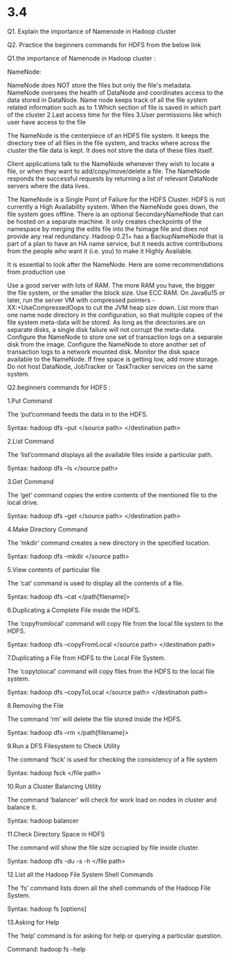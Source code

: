 # 3.4


Q1. Explain the importance of Namenode in Hadoop cluster

Q2. Practice the beginners commands for HDFS from the below link



Q1.the importance of Namenode in Hadoop cluster :

NameNode:

NameNode does NOT store the files but only the file's metadata. 
NameNode oversees the health of DataNode and coordinates access to the data stored in DataNode. 
Name node keeps track of all the file system related information such as to
1.Which section of file is saved in which part of the cluster
2.Last access time for the files
3.User permissions like which user have access to the file

The NameNode is the centerpiece of an HDFS file system. It keeps the directory tree of all files in the file system, and tracks where across the cluster the file data is kept. It does not store the data of these files itself.

Client applications talk to the NameNode whenever they wish to locate a file, or when they want to add/copy/move/delete a file. The NameNode responds the successful requests by returning a list of relevant DataNode servers where the data lives.

The NameNode is a Single Point of Failure for the HDFS Cluster. HDFS is not currently a High Availability system. When the NameNode goes down, the file system goes offline. There is an optional SecondaryNameNode that can be hosted on a separate machine. It only creates checkpoints of the namespace by merging the edits file into the fsimage file and does not provide any real redundancy. Hadoop 0.21+ has a BackupNameNode that is part of a plan to have an HA name service, but it needs active contributions from the people who want it (i.e. you) to make it Highly Available.

It is essential to look after the NameNode. Here are some recommendations from production use

Use a good server with lots of RAM. The more RAM you have, the bigger the file system, or the smaller the block size.
Use ECC RAM.
On Java6u15 or later, run the server VM with compressed pointers -XX:+UseCompressedOops to cut the JVM heap size down.
List more than one name node directory in the configuration, so that multiple copies of the file system meta-data will be stored. As long as the directories are on separate disks, a single disk failure will not corrupt the meta-data.
Configure the NameNode to store one set of transaction logs on a separate disk from the image.
Configure the NameNode to store another set of transaction logs to a network mounted disk.
Monitor the disk space available to the NameNode. If free space is getting low, add more storage.
Do not host DataNode, JobTracker or TaskTracker services on the same system.




Q2.beginners commands for HDFS : 

1.Put Command

The ‘put’command feeds the data in to the HDFS.

Syntax: hadoop dfs –put </source path> </destination path>

2.List Command

The ‘list’command displays all the available files inside a particular path.

Syntax: hadoop dfs –ls </source path>

3.Get Command

The ‘get’ command copies the entire contents of the mentioned file to the local drive.

Syntax: hadoop dfs –get </source path> </destination path>

4.Make Directory Command

The ‘mkdir’ command creates a new directory in the specified location.

Syntax: hadoop dfs –mkdir </source path>

5.View contents of particular file

The ‘cat’ command is used to display all the contents of a file.

Syntax: hadoop dfs –cat </path[filename]>

6.Duplicating a Complete File inside the HDFS.

The ‘copyfromlocal’ command will copy file from the local file system to the HDFS.

Syntax: hadoop dfs –copyFromLocal </source path> </destination path>

7.Duplicating a File from HDFS to the Local File System.

The ‘copytolocal’ command will copy files from the HDFS to the local file system.

Syntax: hadoop dfs –copyToLocal </source path> </destination path>

8.Removing the File

The command ‘rm’ will delete the file stored inside the HDFS.

Syntax: hadoop dfs –rm </path[filename]>

9.Run a DFS Filesystem to Check Utility

The command ‘fsck’ is used for checking the consistency of a file system

Syntax: hadoop fsck </file path>

10.Run a Cluster Balancing Utility

The command ‘balancer’ will check for work load on nodes in cluster and balance it.

Syntax: hadoop balancer

11.Check Directory Space in HDFS

The command will show the file size occupied by file inside cluster.

Syntax: hadoop dfs -du -s -h </file path>

12.List all the Hadoop File System Shell Commands

The ‘fs’ command lists down all the shell commands of the Hadoop File System.

Syntax: hadoop fs [options]

13.Asking for Help

The ‘help’ command is for asking for help or querying a particular question.

Command: hadoop fs -help
